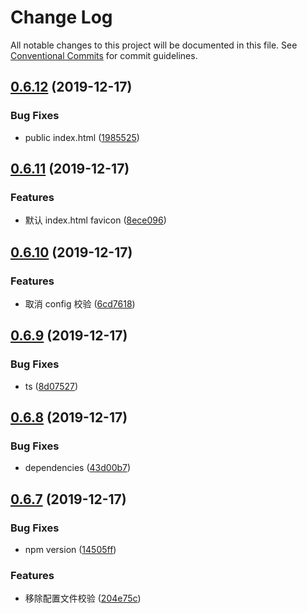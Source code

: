 # Change Log

All notable changes to this project will be documented in this file.
See [Conventional Commits](https://conventionalcommits.org) for commit guidelines.

## [0.6.12](https://github.com/ez-fe/ez/compare/v0.6.11...v0.6.12) (2019-12-17)


### Bug Fixes

* public index.html ([1985525](https://github.com/ez-fe/ez/commit/19855254341fa7a4cac491b613919a09e29a9a4e))





## [0.6.11](https://github.com/ez-fe/ez/compare/v0.6.10...v0.6.11) (2019-12-17)


### Features

* 默认 index.html favicon ([8ece096](https://github.com/ez-fe/ez/commit/8ece096963b5690c86ac94f5745de99ea772a2e6))





## [0.6.10](https://github.com/ez-fe/ez/compare/v0.6.9...v0.6.10) (2019-12-17)


### Features

* 取消 config 校验 ([6cd7618](https://github.com/ez-fe/ez/commit/6cd7618797dfa4b8459805e241727bd59adb990e))





## [0.6.9](https://github.com/ez-fe/ez/compare/v0.6.8...v0.6.9) (2019-12-17)


### Bug Fixes

* ts ([8d07527](https://github.com/ez-fe/ez/commit/8d0752758863b53dfed43bd718c196ea9f4a5ab3))





## [0.6.8](https://github.com/ez-fe/ez/compare/v0.6.7...v0.6.8) (2019-12-17)


### Bug Fixes

* dependencies ([43d00b7](https://github.com/ez-fe/ez/commit/43d00b7eae9195431c819a26562700ed8540cf14))





## [0.6.7](https://github.com/ez-fe/ez/compare/v0.6.6...v0.6.7) (2019-12-17)


### Bug Fixes

* npm version ([14505ff](https://github.com/ez-fe/ez/commit/14505ff941516d5db995ab64025324fa710802e6))


### Features

* 移除配置文件校验 ([204e75c](https://github.com/ez-fe/ez/commit/204e75cdbd584372a761d3c9450ab8d129b818f3))
